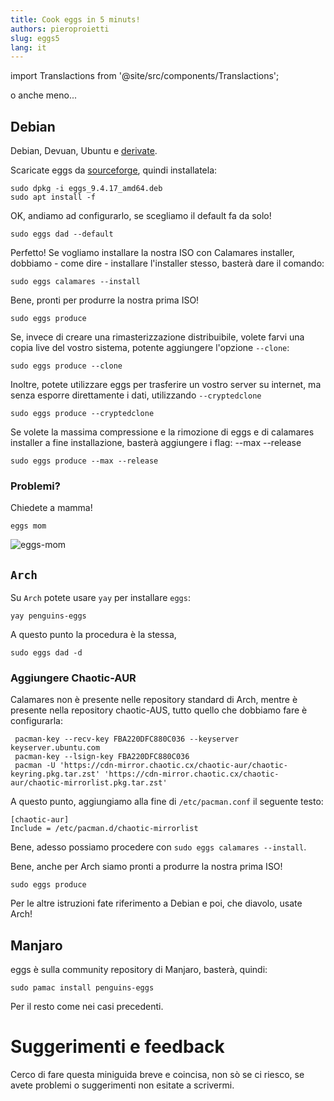 ```yaml
---
title: Cook eggs in 5 minuts!
authors: pieroproietti
slug: eggs5
lang: it
---
```

import Translactions from '@site/src/components/Translactions';

<Translactions />

o anche meno...

## Debian

Debian, Devuan, Ubuntu e [derivate](https://github.com/pieroproietti/penguins-eggs/blob/master/conf/derivatives.yaml).

Scaricate eggs da [sourceforge](https://sourceforge.net/projects/penguins-eggs/files/DEBS/), quindi installatela:

```
sudo dpkg -i eggs_9.4.17_amd64.deb
sudo apt install -f
```

OK, andiamo ad configurarlo, se scegliamo il default fa da solo!

```
sudo eggs dad --default
```

Perfetto! Se vogliamo installare la nostra ISO con Calamares installer, dobbiamo - come dire - installare l'installer stesso, basterà dare il comando:

```
sudo eggs calamares --install
```

Bene, pronti per produrre la nostra prima ISO!

```
sudo eggs produce 
```

Se, invece di creare una rimasterizzazione distribuibile, volete farvi una copia live del vostro sistema, potente aggiungere l'opzione `--clone`:
```
sudo eggs produce --clone
```

Inoltre, potete utilizzare eggs per trasferire un vostro server su internet, ma senza esporre direttamente i dati, utilizzando `--cryptedclone`
```
sudo eggs produce --cryptedclone
```

Se volete la massima compressione e la rimozione di eggs e di calamares installer a fine installazione, basterà aggiungere i flag: --max --release
```
sudo eggs produce --max --release
```

### Problemi?

Chiedete a mamma!

```
eggs mom
```
![eggs-mom](/img/book/eggs-mom.png)

## `Arch`

Su `Arch` potete usare `yay` per installare `eggs`:
```
yay penguins-eggs
```
A questo punto la procedura è la stessa, 

```
sudo eggs dad -d
```

### Aggiungere Chaotic-AUR
Calamares non è presente nelle repository standard di Arch, mentre è presente nella repository chaotic-AUS, tutto quello che dobbiamo fare è configurarla:

```
 pacman-key --recv-key FBA220DFC880C036 --keyserver keyserver.ubuntu.com
 pacman-key --lsign-key FBA220DFC880C036
 pacman -U 'https://cdn-mirror.chaotic.cx/chaotic-aur/chaotic-keyring.pkg.tar.zst' 'https://cdn-mirror.chaotic.cx/chaotic-aur/chaotic-mirrorlist.pkg.tar.zst'
```

A questo punto, aggiungiamo alla fine di `/etc/pacman.conf` il seguente testo:
```
[chaotic-aur]
Include = /etc/pacman.d/chaotic-mirrorlist
```

Bene, adesso possiamo procedere con `sudo eggs calamares --install`.

Bene, anche per Arch siamo pronti a produrre la nostra prima ISO!

```
sudo eggs produce 
```

Per le altre istruzioni fate riferimento a Debian e poi, che diavolo, usate Arch!

## Manjaro

eggs è sulla community repository di Manjaro, basterà, quindi:

```
sudo pamac install penguins-eggs
```

Per il resto come nei casi precedenti.


# Suggerimenti e feedback

Cerco di fare questa miniguida breve e coincisa, non sò se ci riesco, se avete problemi o suggerimenti non esitate a scrivermi.



